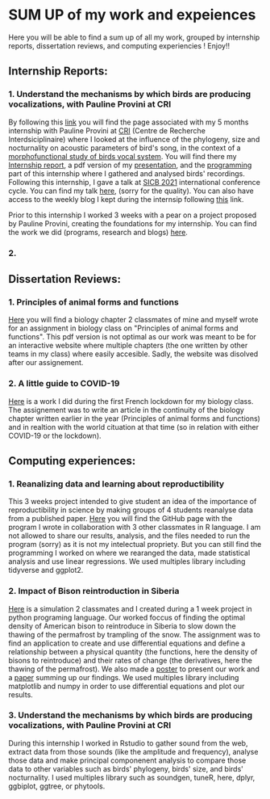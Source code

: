 # SUM UP of my work and expeiences
Here you will be able to find a sum up of all my work, grouped by internship reports, dissertation reviews, and computing experiencies !
Enjoy!!

## Internship Reports:
### 1. Understand the mechanisms by which birds are producing vocalizations, with Pauline Provini at CRI
By following this [link](https://github.com/irinade/Internship_Report_L3_Understand-the-mechanisms-by-which-birds-produce-vocalizations_GitHub_page) you will find the page associated with my 5 months internship with Pauline Provini at [CRI](https://www.cri-paris.org/en) (Centre de Recherche Interdsiciplinaire) where I looked at the influence of the phylogeny, size and nocturnality on acoustic parameters of bird's song, in the context of a [morphofunctional study of birds vocal system](https://projects.cri-paris.org/projects/tY6OqgWS/summary). You will find there my [Internship report](https://github.com/irinade/Internship_Report_L3_Understand-the-mechanisms-by-which-birds-produce-vocalizations_GitHub_page/blob/master/DELAMARE_Irina_internship_report.pdf), a pdf version of my [presentation](https://github.com/irinade/Internship_Report_L3_Understand-the-mechanisms-by-which-birds-produce-vocalizations_GitHub_page/blob/master/Intership%20presentation%20L3%20-%20Irina%20Delamare.pdf), and the [programming](https://github.com/irinade/Internship_Report_L3_Understand-the-mechanisms-by-which-birds-produce-vocalizations_GitHub_page/tree/master/CodeR) part of this internship where I  gathered and analysed birds' recordings. 
Following this internship, I gave a talk at [SICB 2021](http://burkclients.com/sicb/meetings/2021/site/index.html) international conference cycle. You can find my talk [here]( https://www.youtube.com/watch?v=Pc85poM5rC0), (sorry for the quality).
You can also have access to the weekly blog I kept during the internsip following [this](https://projects.cri-paris.org/projects/vXCBp29N/summary) link.

Prior to this internship I worked 3 weeks with a pear on a project proposed by Pauline Provini, creating the foundations for my internship. You can find the work we did (programs, research and blogs) [here](https://github.com/irinade/Fellows_Project).


### 2. 


## Dissertation Reviews:
### 1. Principles of animal forms and functions
[Here](https://github.com/irinade/Principles-of-animal-forms-and-functions/blob/master/Filled%20Plan.pdf) you will find a biology chapter 2 classmates of mine and myself wrote for an assignment in biology class on "Principles of animal forms and functions". This pdf version is not optimal as our work was meant to be for an interactive website where multiple chapters (the one written by other teams in my class) where easily accesible. Sadly, the website was disolved after our assignement. 

### 2. A little guide to COVID-19
[Here](https://github.com/irinade/Coronavirus_a_little_guide/blob/master/Partiel%20Bio%202020%20Irina%20Delamare.pdf) is a work I did during the first French lockdown for my biology class. The assignement was to write an article in the continuity of the biology chapter written earlier in the year (Principles of animal forms and functions) and in realtion with the world cituation at that time (so in relation with either COVID-19 or the lockdown).


## Computing experiences:
### 1. Reanalizing data and learning about reproductibility
This 3 weeks project intended to give student an idea of the importance of reproductibility in science by making groups of 4 students reanalyse data from a published paper. [Here](https://github.com/irinade/AJA_Project) you will find the GitHub page with the program I wrote in collaboration with 3 other classmates in R language. I am not allowed to share our results, analysis, and the files needed to run the program (sorry) as it is not my intelectual propriety. But you can still find the programming I worked on where we rearanged the data, made statistical analysis and use linear regressions.
We used multiples library including tidyverse and ggplot2.

### 2. Impact of Bison reintroduction in Siberia
[Here](https://github.com/irinade/Impact-of-Bison-reintroduction-in-Siberia) is a simulation 2 classmates and I created during a 1 week project in python programing language. Our worked foccus of finding the optimal density of American bison to reintroduce in Siberia to slow down the thawing of the permafrost by trampling of the snow.
The assignment was to find an application to create and use differential equations and define a relationship between a physical quantity (the functions, here the density of bisons to reintroduce) and their rates of change (the derivatives, here the thawing of the permafrost). We also made a [poster](https://github.com/irinade/Impact-of-Bison-reintroduction-in-Siberia/blob/master/Impact%20of%20Bison%20reintroduction%20in%20Siberia.pdf) to present our work and a [paper](https://github.com/irinade/Impact-of-Bison-reintroduction-in-Siberia/blob/master/Rapport%20final.pdf) summing up our findings.
We used multiples library including matplotlib and numpy in order to use differential equations and plot our results.

### 3. Understand the mechanisms by which birds are producing vocalizations, with Pauline Provini at CRI
During this internship I worked in Rstudio to gather sound from the web, extract data from those sounds (like the amplitude and frequency), analyse those data and make principal componenent analysis to compare those data to other variables such as birds' phylogeny, birds' size, and birds' nocturnality. 
I used multiples library such as soundgen, tuneR, here, dplyr, ggbiplot, ggtree, or phytools. 


